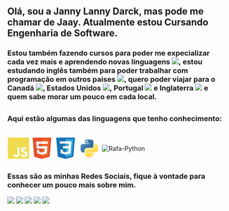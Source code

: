 ## Olá,  sou a Janny Lanny Darck, mas pode me chamar de Jaay. Atualmente estou Cursando Engenharia de Software. ##

### Estou também fazendo cursos para poder me expecializar cada vez mais e aprendendo novas linguagens <img src="https://cdn-icons-png.flaticon.com/512/2721/2721614.png" width= 30px>, estou estudando inglês também para poder trabalhar com programação em outros países <img src="https://cdn-icons-png.flaticon.com/512/4830/4830735.png" width= 30px>, quero poder viajar para o Canadá <img src="https://cdn-icons-png.flaticon.com/512/4781/4781890.png" width= 30px>, Estados Unidos <img src="https://cdn-icons-png.flaticon.com/512/3127/3127518.png" width= 30px>, Portugal <img src="https://cdn-icons-png.flaticon.com/512/1880/1880604.png" width= 30px> e Inglaterra <img src="https://cdn-icons-png.flaticon.com/512/10637/10637100.png" width= 30px> e quem sabe morar um pouco em cada local.

##
### Aqui estão algumas das linguagens que tenho conhecimento:

<div style="display: inline_block"><br>
  <img align="center" alt="Rafa-Js" height="50" src="https://raw.githubusercontent.com/devicons/devicon/master/icons/javascript/javascript-plain.svg">
  <img align="center" alt="Rafa-HTML" height="50" src="https://raw.githubusercontent.com/devicons/devicon/master/icons/html5/html5-original.svg">
  <img align="center" alt="Rafa-CSS" height="50" src="https://raw.githubusercontent.com/devicons/devicon/master/icons/css3/css3-original.svg">
  <img align="center" alt="Rafa-Python" height="50" src="https://raw.githubusercontent.com/devicons/devicon/master/icons/python/python-original.svg">
  <img align="center" alt="Rafa-Python" height="50" src="https://logos-world.net/wp-content/uploads/2021/08/Amazon-Web-Services-AWS-Logo.png">

</div>

##
 
<div> 

### Essas são as minhas Redes Sociais, fique à vontade para conhecer um pouco mais sobre mim.
  <a href="https://www.instagram.com/jaanny_lanny/"><img src="https://cdn-icons-png.flaticon.com/512/2111/2111463.png" width="50px"></a>
  <a href="https://www.linkedin.com/in/janny-lanny-d-a6457212a/"><img src="https://cdn-icons-png.flaticon.com/512/3256/3256016.png" width="50px"></a>
  <a href="https://www.tiktok.com/@alljaay"><img src="https://cdn-icons-png.flaticon.com/512/2504/2504942.png" width="50px"></a>
  <a href="https://open.spotify.com/user/12183289742"><img src="https://cdn-icons-png.flaticon.com/512/3537/3537017.png" width="50px"></a>
  <a href="https://github.com/Janny-Lanny"><img src="https://cdn-icons-png.flaticon.com/512/2504/2504911.png" width="50px"></a>

  
  
</div>
